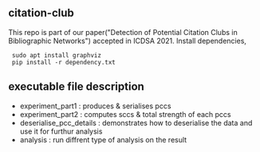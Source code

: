 ## citation-club
This repo is part of our paper("Detection of Potential Citation Clubs in Bibliographic Networks") accepted in ICDSA 2021.
Install dependencies,
```
 sudo apt install graphviz
 pip install -r dependency.txt
```
## executable file description 
- experiment_part1 : produces & serialises pccs
- experiment_part2 : computes sccs & total strength of each pccs
- deserialise_pcc_details  : demonstrates how to deserialise the data and use it for furthur analysis
- analysis : run diffrent type of analysis on the result  
